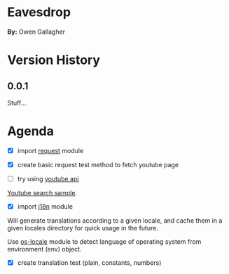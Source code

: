 # Eavesdrop

__By:__ Owen Gallagher

# Version History

## 0.0.1

Stuff...

# Agenda

- [x] import [request](https://github.com/request/request) module

- [x] create basic request test method to fetch youtube page

- [ ] try using [youtube api](https://developers.google.com/youtube/v3/docs/)

[Youtube search sample](https://github.com/googleapis/google-api-nodejs-client/blob/master/samples/youtube/search.js).

- [x] import [i18n](https://github.com/mashpie/i18n-node) module

Will generate translations according to a given locale, and cache them in a given locales directory
for quick usage in the future.

Use [os-locale](https://www.npmjs.com/package/os-locale) module to detect language of operating
system from environment (env) object.

- [x] create translation test (plain, constants, numbers)
